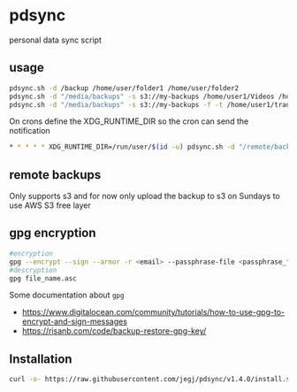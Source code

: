 # pdsync
personal data sync script

## usage

```sh 
pdsync.sh -d /backup /home/user/folder1 /home/user/folder2
pdsync.sh -d "/media/backups" -s s3://my-backups /home/user1/Videos /home/user1/Documents /home/user1/Pictures /home/user1/projects
pdsync.sh -d "/media/backups" -s s3://my-backups -f -t /home/user1/transition_folder /home/user1/Videos /home/user1/Documents /home/user1/Pictures /home/user1/projects
```
On crons define the XDG_RUNTIME_DIR so the cron can send the notification

```sh
* * * * * XDG_RUNTIME_DIR=/run/user/$(id -u) pdsync.sh -d "/remote/backup" -p 5  -s s3://my-backups /home
```

## remote backups
Only supports s3 and for now only upload the backup to s3 on Sundays to use AWS S3 free layer 

## gpg encryption

```sh
#encryption
gpg --encrypt --sign --armor -r <email> --passphrase-file <passphrase_file> -o <destination> file_name
#descryption
gpg file_name.asc
```

Some documentation about `gpg`

- https://www.digitalocean.com/community/tutorials/how-to-use-gpg-to-encrypt-and-sign-messages
- https://risanb.com/code/backup-restore-gpg-key/

## Installation

```sh
curl -o- https://raw.githubusercontent.com/jegj/pdsync/v1.4.0/install.sh | bash
```
